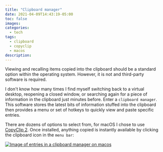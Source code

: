 ```yaml
---
title: "Clipboard manager"
date: 2021-04-09T14:43:19-05:00
toc: false
images:
categories:
  - tech
tags: 
  - clipboard
  - copyclip
  - macos
description:
---
```


Viewing and recalling items copied into the clipboard should be a standard option within the operating system. However, it is not and third-party software is required. 

I don't know how many times I find myself switching back to a virtual desktop, reopening a closed window, or searching again for a piece of information in the clipboard just minutes before. Enter a `clipboard manager`. This software stores the latest bits of information stuffed into the clipboard then provides a menu or set of hotkeys to quickly view and paste specific entries.

There are dozens of options to select from, for macOS I chose to use [CopyClip 2](https://fiplab.com/apps/copyclip-for-mac). Once installed, anything copied is instantly available by clicking the clipboard icon in the `menu bar`:

[![Image of entries in a clipboard manager on macos](/images/2021-04-09-14-43-27.png)](/images/2021-04-09-14-43-27.png)